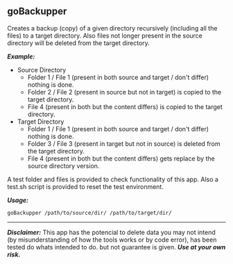 ## goBackupper

Creates a backup (copy) of a given directory recursively (including all the files) to a target directory. Also files not longer present in the source directory will be deleted from the target directory.

***Example:***

- Source Directory
    - Folder 1 / File 1 (present in both source and target / don't differ) nothing is done.
    - Folder 2 / File 2 (present in source but not in target) is copied to the target directory.
    - File 4 (present in both but the content differs) is copied to the target directory.
- Target Directory
    - Folder 1 / File 1 (present in both source and target / don't differ) nothing is done.
    - Folder 3 / File 3 (present in target but not in source) is deleted from the target directory.
    - File 4 (present in both but the content differs) gets replace by the source directory version.

A test folder and files is provided to check functionality of this app. Also a test.sh script is provided to reset the test environment.

***Usage:***

```shell
goBackupper /path/to/source/dir/ /path/to/target/dir/
```

--------

***Disclaimer:*** This app has the potencial to delete data you may not intend (by misunderstanding of how the tools works or by code error), has been tested do whats intended to do. but not guarantee is given. ***Use at your own risk.***
